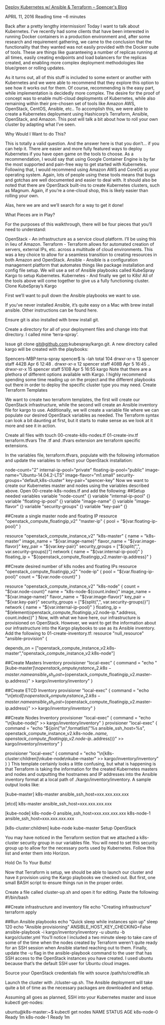 

[Deploy Kubernetes w/ Ansible & Terraform – Spencer's Blog ](https://rsmitty.github.io/Terraform-Ansible-Kubernetes/)

APRIL 11, 2016
 Reading time ~6 minutes

Back after a pretty lengthy intermission! Today I want to talk about Kubernetes. I’ve recently had some clients that have been interested in running Docker containers in a production environment and, after some research and requirement gathering, we came to the conclusion that the functionality that they wanted was not easily provided with the Docker suite of tools. These are things like guaranteeing a number of replicas running at all times, easily creating endpoints and load balancers for the replicas created, and enabling more complex deployment methodologies like blue/green or rolling updates.

As it turns out, all of this stuff is included to some extent or another with Kubernetes and we were able to recommend that they explore this option to see how it works out for them. Of course, recommending is the easy part, while implementation is decidedly more complex. The desire for the proof of concept was to enable multi-cloud deployments of Kubernetes, while also remaining within their pre-chosen set of tools like Amazon AWS, OpenStack, CentOS, Ansible, etc.. To accomplish this, we were able to create a Kubernetes deployment using Hashicorp’s Terraform, Ansible, OpenStack, and Amazon. This post will talk a bit about how to roll your own cluster by adapting what I’ve seen.

Why Would I Want to do This?

This is totally a valid question. And the answer here is that you don’t… if you can help it. There are easier and more fully featured ways to deploy Kubernetes if you have open game on the tools to choose. As a recommendation, I would say that using Google Container Engine is by far the most supported and pain-free way to get started with Kubernetes. Following that, I would recommend using Amazon AWS and CoreOS as your operating system. Again, lots of people using these tools means that bugs and gotchas are well documented and easier to deal with. It should also be noted that there are OpenStack built-ins to create Kubernetes clusters, such as Magnum. Again, if you’re a one-cloud shop, this is likely easier than rolling your own.

Alas, here we are and we’ll search for a way to get it done!

What Pieces are in Play?

For the purposes of this walkthrough, there will be four pieces that you’ll need to understand:

OpenStack - An infrastructure as a service cloud platform. I’ll be using this in lieu of Amazon.
Terraform - Terraform allows for automated creation of servers, external IPs, etc. across a multitude of cloud environments. This was a key choice to allow for a seamless transition to creating resources in both Amazon and OpenStack.
Ansible - Ansible is a configuration management platform that automates things like package installation and config file setup. We will use a set of Ansible playbooks called KubeSpray Kargo to setup Kubernetes.
Kubernetes - And finally we get to K8s! All of the tools above will come together to give us a fully functioning cluster.
Clone KubeSpray’s Kargo

First we’ll want to pull down the Ansible playbooks we want to use.

If you’ve never installed Ansible, it’s quite easy on a Mac with brew install ansible. Other instructions can be found here.

Ensure git is also installed with brew install git.

Create a directory for all of your deployment files and change into that directory. I called mine ‘terra-spray’.

Issue git clone git@github.com:kubespray/kargo.git. A new directory called kargo will be created with the playbooks:

Spencers-MBP:terra-spray spencer$ ls -lah
total 104
drwxr-xr-x  13 spencer  staff   442B Apr  6 12:48 .
drwxr-xr-x  12 spencer  staff   408B Apr  5 16:45 ..
drwxr-xr-x  15 spencer  staff   510B Apr  5 16:55 kargo
Note that there are a plethora of different options available with Kargo. I highly recommend spending some time reading up on the project and the different playbooks out there in order to deploy the specific cluster type you may need.
Create Terraform Templates

We want to create two terraform templates, the first will create our OpenStack infrastructure, while the second will create an Ansible inventory file for kargo to use. Additionally, we will create a variable file where we can populate our desired OpenStack variables as needed. The Terraform syntax can look a bit daunting at first, but it starts to make sense as we look at it more and see it in action.

Create all files with touch 00-create-k8s-nodes.tf 01-create-inv.tf terraform.tfvars The .tf and .tfvars extension are terraform specific extensions.

In the variables file, terraform.tfvars, populate with the following information and update the variables to reflect your OpenStack installation:

node-count="2"
internal-ip-pool="private"
floating-ip-pool="public"
image-name="Ubuntu-14.04.2-LTS"
image-flavor="m1.small"
security-groups="default,k8s-cluster"
key-pair="spencer-key"
Now we want to create our Kubernetes master and nodes using the variables described above. Open 00-create-k8s-nodes.tf and add the following:
##Setup needed variables
variable "node-count" {}
variable "internal-ip-pool" {}
variable "floating-ip-pool" {}
variable "image-name" {}
variable "image-flavor" {}
variable "security-groups" {}
variable "key-pair" {}

##Create a single master node and floating IP
resource "openstack_compute_floatingip_v2" "master-ip" {
  pool = "${var.floating-ip-pool}"
}

resource "openstack_compute_instance_v2" "k8s-master" {
  name = "k8s-master"
  image_name = "${var.image-name}"
  flavor_name = "${var.image-flavor}"
  key_pair = "${var.key-pair}"
  security_groups = ["${split(",", var.security-groups)}"]
  network {
    name = "${var.internal-ip-pool}"
  }
  floating_ip = "${openstack_compute_floatingip_v2.master-ip.address}"
}

##Create desired number of k8s nodes and floating IPs
resource "openstack_compute_floatingip_v2" "node-ip" {
  pool = "${var.floating-ip-pool}"
  count = "${var.node-count}"
}

resource "openstack_compute_instance_v2" "k8s-node" {
  count = "${var.node-count}"
  name = "k8s-node-${count.index}"
  image_name = "${var.image-name}"
  flavor_name = "${var.image-flavor}"
  key_pair = "${var.key-pair}"
  security_groups = ["${split(",", var.security-groups)}"]
  network {
    name = "${var.internal-ip-pool}"
  }
  floating_ip = "${element(openstack_compute_floatingip_v2.node-ip.*.address, count.index)}"
}
Now, with what we have here, our infrastructure is provisioned on OpenStack. However, we want to get the information about our infrastructure into the Kargo playbooks to use as its Ansible inventory. Add the following to 01-create-inventory.tf:
resource "null_resource" "ansible-provision" {

  depends_on = ["openstack_compute_instance_v2.k8s-master","openstack_compute_instance_v2.k8s-node"]

  ##Create Masters Inventory
  provisioner "local-exec" {
    command =  "echo \"[kube-master]\n${openstack_compute_instance_v2.k8s-master.name} ansible_ssh_host=${openstack_compute_floatingip_v2.master-ip.address}\" > kargo/inventory/inventory"
  }

  ##Create ETCD Inventory
  provisioner "local-exec" {
    command =  "echo \"\n[etcd]\n${openstack_compute_instance_v2.k8s-master.name} ansible_ssh_host=${openstack_compute_floatingip_v2.master-ip.address}\" >> kargo/inventory/inventory"
  }

  ##Create Nodes Inventory
  provisioner "local-exec" {
    command =  "echo \"\n[kube-node]\" >> kargo/inventory/inventory"
  }
  provisioner "local-exec" {
    command =  "echo \"${join("\n",formatlist("%s ansible_ssh_host=%s", openstack_compute_instance_v2.k8s-node.*.name, openstack_compute_floatingip_v2.node-ip.*.address))}\" >> kargo/inventory/inventory"
  }

  provisioner "local-exec" {
    command =  "echo \"\n[k8s-cluster:children]\nkube-node\nkube-master\" >> kargo/inventory/inventory"
  }
}
This template certainly looks a little confusing, but what is happening is that Terraform is taking the information for the created Kubernetes masters and nodes and outputting the hostnames and IP addresses into the Ansible inventory format at a local path of ./kargo/inventory/inventory. A sample output looks like:

[kube-master]
k8s-master ansible_ssh_host=xxx.xxx.xxx.xxx

[etcd]
k8s-master ansible_ssh_host=xxx.xxx.xxx.xxx

[kube-node]
k8s-node-0 ansible_ssh_host=xxx.xxx.xxx.xxx
k8s-node-1 ansible_ssh_host=xxx.xxx.xxx.xxx

[k8s-cluster:children]
kube-node
kube-master
Setup OpenStack

You may have noticed in the Terraform section that we attached a k8s-cluster security group in our variables file. You will need to set this security group up to allow for the necessary ports used by Kubernetes. Follow this list and enter them into Horizon.

Hold On To Your Butts!

Now that Terraform is setup, we should be able to launch our cluster and have it provision using the Kargo playbooks we checked out. But first, one small BASH script to ensure things run in the proper order.

Create a file called cluster-up.sh and open it for editing. Paste the following:
#!/bin/bash

##Create infrastructure and inventory file
echo "Creating infrastructure"
terraform apply

##Run Ansible playbooks
echo "Quick sleep while instances spin up"
sleep 120
echo "Ansible provisioning"
ANSIBLE_HOST_KEY_CHECKING=False ansible-playbook -i kargo/inventory/inventory -u ubuntu -b kargo/cluster.yml
You’ll notice I included a two minute sleep to take care of some of the time when the nodes created by Terraform weren’t quite ready for an SSH session when Ansible started reaching out to them. Finally, update the -u flag in the ansible-playbook command to the user that has SSH access to the OpenStack instances you have created. I used ubuntu because that’s the default SSH user for Ubuntu cloud images.

Source your OpenStack credentials file with source /path/to/credfile.sh

Launch the cluster with ./cluster-up.sh. The Ansible deployment will take quite a bit of time as the necessary packages are downloaded and setup.

Assuming all goes as planned, SSH into your Kubernetes master and issue kubectl get-nodes:

ubuntu@k8s-master:~$ kubectl get nodes
NAME         STATUS    AGE
k8s-node-0   Ready     1m
k8s-node-1   Ready     1m